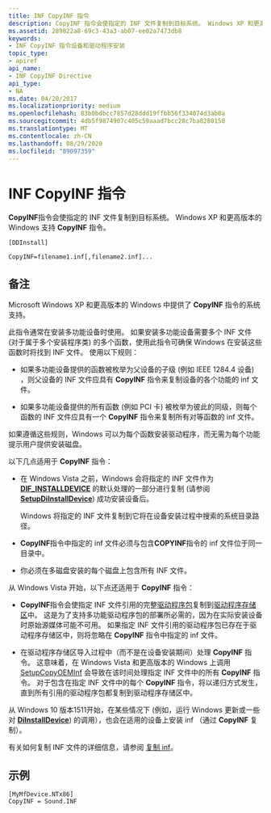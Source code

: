 ```yaml
---
title: INF CopyINF 指令
description: CopyINF 指令会使指定的 INF 文件复制到目标系统。 Windows XP 和更高版本的 Windows 支持 CopyINF 指令。
ms.assetid: 289822a8-69c3-43a3-ab07-ee02a7473db8
keywords:
- INF CopyINF 指令设备和驱动程序安装
topic_type:
- apiref
api_name:
- INF CopyINF Directive
api_type:
- NA
ms.date: 04/20/2017
ms.localizationpriority: medium
ms.openlocfilehash: 83b0bdbcc7857d28ddd19ffbb56f334074d3ab0a
ms.sourcegitcommit: 4db5f9874907c405c59aaad7bcc28c7ba8280150
ms.translationtype: MT
ms.contentlocale: zh-CN
ms.lasthandoff: 08/29/2020
ms.locfileid: "89097359"
---
```

# <a name="inf-copyinf-directive"></a>INF CopyINF 指令


**CopyINF**指令会使指定的 INF 文件复制到目标系统。 Windows XP 和更高版本的 Windows 支持 **CopyINF** 指令。

```inf
[DDInstall]
  
CopyINF=filename1.inf[,filename2.inf]...
```

<a name="remarks"></a>备注
-------

Microsoft Windows XP 和更高版本的 Windows 中提供了 **CopyINF** 指令的系统支持。

此指令通常在安装多功能设备时使用。 如果安装多功能设备需要多个 INF 文件 (对于属于多个安装程序类) 的多个函数，使用此指令可确保 Windows 在安装这些函数时将找到 INF 文件。 使用以下规则：

-   如果多功能设备提供的函数被枚举为父设备的子级 (例如 IEEE 1284.4 设备) ，则父设备的 INF 文件应具有 **CopyINF** 指令来复制设备的各个功能的 inf 文件。

-   如果多功能设备提供的所有函数 (例如 PCI 卡) 被枚举为彼此的同级，则每个函数的 INF 文件应具有一个 **CopyINF** 指令来复制所有对等函数的 inf 文件。

如果遵循这些规则，Windows 可以为每个函数安装驱动程序，而无需为每个功能提示用户提供安装磁盘。

以下几点适用于 **CopyINF** 指令：

-   在 Windows Vista 之前，Windows 会将指定的 INF 文件作为 [**DIF_INSTALLDEVICE**](./dif-installdevice.md) 的默认处理的一部分进行复制 (请参阅 [**SetupDiInstallDevice**](/windows/desktop/api/setupapi/nf-setupapi-setupdiinstalldevice)) 成功安装设备后。

    Windows 将指定的 INF 文件复制到它将在设备安装过程中搜索的系统目录路径。

-   **CopyINF**指令中指定的 inf 文件必须与包含**COPYINF**指令的 inf 文件位于同一目录中。
-   你必须在多磁盘安装的每个磁盘上包含所有 INF 文件。

从 Windows Vista 开始，以下点还适用于 **CopyINF** 指令：

-   **CopyINF**指令会使指定 INF 文件引用的完整[驱动程序包](driver-packages.md)复制到[驱动程序存储区](driver-store.md)中。 这是为了支持多功能驱动程序包的部署所必需的，因为在实际安装设备时原始源媒体可能不可用。 如果指定 INF 文件引用的驱动程序包已存在于驱动程序存储区中，则将忽略在 **CopyINF** 指令中指定的 inf 文件。

-   在驱动程序存储区导入过程中（而不是在设备安装期间）处理 **CopyINF** 指令。 这意味着，在 Windows Vista 和更高版本的 Windows 上调用 [SetupCopyOEMInf](https://go.microsoft.com/fwlink/p/?linkid=194252) 会导致在该时间处理指定 INF 文件中的所有 **CopyINF** 指令。 对于包含在指定 INF 文件中的每个 **CopyINF** 指令，将以递归方式发生，直到所有引用的驱动程序包都复制到驱动程序存储区中。

从 Windows 10 版本1511开始，在某些情况下 (例如，运行 Windows 更新或一些对 [**DiInstallDevice**](/windows/desktop/api/newdev/nf-newdev-diinstalldevice)) 的调用），也会在适用的设备上安装 inf （通过 **CopyINF** 复制）。

有关如何复制 INF 文件的详细信息，请参阅 [复制 inf](copying-inf-files.md)。

<a name="examples"></a>示例
--------

```inf
[MyMfDevice.NTx86]
CopyINF = Sound.INF
```

 

